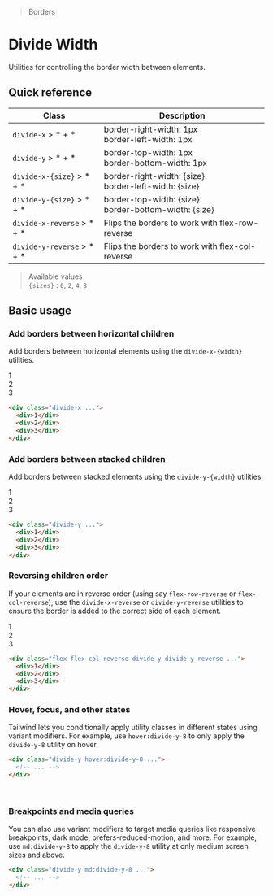 > Borders

# Divide Width
Utilities for controlling the border width between elements.

## Quick reference

| Class                             | Description                                                 |
| --------------------------------- | ----------------------------------------------------------- |
| `divide-x` > * + *                | border-right-width: 1px <br /> border-left-width: 1px       |
| `divide-y` > * + *                | border-top-width: 1px <br /> border-bottom-width: 1px       |
| `divide-x-{size}` > * + *         | border-right-width: {size} <br /> border-left-width: {size} |
| `divide-y-{size}` > * + *         | border-top-width: {size} <br /> border-bottom-width: {size} |
| `divide-x-reverse` > * + *        | Flips the borders to work with flex-row-reverse             |
| `divide-y-reverse` > * + *        | Flips the borders to work with flex-col-reverse             |

> Available values<br />
`{sizes}` : `0`, `2`, `4`, `8`

## Basic usage
### Add borders between horizontal children
Add borders between horizontal elements using the `divide-x-{width}` utilities.

<container>
  <div class="grid gap-16 justify-items-center">
    <div class="flex justify-items-stretch bg-pink-500 rounded-8 divide-x w-full">
      <div class="p-24 flex-1 text-center">1</div>
      <div class="p-24 flex-1 text-center">2</div>
      <div class="p-24 flex-1 text-center">3</div>
    </div>
  </div>
</container>

```html
<div class="divide-x ...">
  <div>1</div>
  <div>2</div>
  <div>3</div>
</div>
```
### Add borders between stacked children
Add borders between stacked elements using the `divide-y-{width}` utilities.
<container>
  <div class="grid gap-16 justify-items-center">
    <div class="bg-pink-500 rounded-8 divide-y w-full max-w-[300]">
      <div class="p-24 text-center">1</div>
      <div class="p-24 text-center">2</div>
      <div class="p-24 text-center">3</div>
    </div>
  </div>
</container>

```html
<div class="divide-y ...">
  <div>1</div>
  <div>2</div>
  <div>3</div>
</div>
```

### Reversing children order
If your elements are in reverse order (using say `flex-row-reverse` or `flex-col-reverse`), use the `divide-x-reverse` or `divide-y-reverse` utilities to ensure the border is added to the correct side of each element.

<container>
  <div class="grid gap-16 justify-items-center">
    <div class="flex flex-col-reverse bg-pink-500 rounded-8 divide-y divide-y-reverse w-full max-w-[300]">
      <div class="p-24 text-center">1</div>
      <div class="p-24 text-center">2</div>
      <div class="p-24 text-center">3</div>
    </div>
  </div>
</container>

```html
<div class="flex flex-col-reverse divide-y divide-y-reverse ...">
  <div>1</div>
  <div>2</div>
  <div>3</div>
</div>
```

### Hover, focus, and other states
Tailwind lets you conditionally apply utility classes in different states using variant modifiers. For example, use `hover:divide-y-8` to only apply the `divide-y-8` utility on hover.

```html
<div class="divide-y hover:divide-y-8 ...">
  <!-- ... -->
</div>
```
​
### Breakpoints and media queries
You can also use variant modifiers to target media queries like responsive breakpoints, dark mode, prefers-reduced-motion, and more. For example, use `md:divide-y-8` to apply the `divide-y-8` utility at only medium screen sizes and above.

```html
<div class="divide-y md:divide-y-8 ...">
  <!-- ... -->
</div>
```